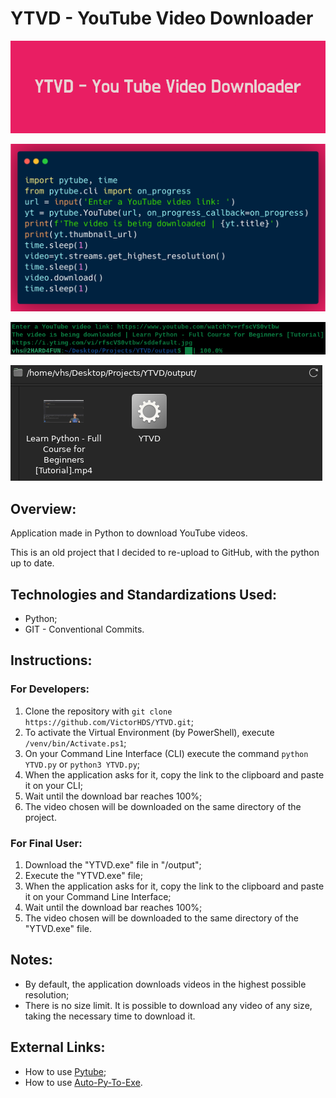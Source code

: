 # YTVD - YouTube Video Downloader
!["Index" Page](./assets/images/YTVD_Banner.png)

!["Index" Page](./assets/images/YTVD_Code.png)

!["Index" Page](./screenshots/Screenshot_CLI.png)

!["Index" Page](./screenshots/Screenshot_Example.png)

## Overview:
Application made in Python to download YouTube videos. 

This is an old project that I decided to re-upload to GitHub, with the python up to date.

## Technologies and Standardizations Used:
* Python;
* GIT - Conventional Commits.

## Instructions:

### For Developers:
1. Clone the repository with `git clone https://github.com/VictorHDS/YTVD.git`;
2. To activate the Virtual Environment (by PowerShell), execute `/venv/bin/Activate.ps1`;
3. On your Command Line Interface (CLI) execute the command `python YTVD.py` or `python3 YTVD.py`;
4. When the application asks for it, copy the link to the clipboard and paste it on your CLI;
5. Wait until the download bar reaches 100%;
6. The video chosen will be downloaded on the same directory of the project.

### For Final User:
1. Download the "YTVD.exe" file in "/output";
2. Execute the "YTVD.exe" file;
3. When the application asks for it, copy the link to the clipboard and paste it on your Command Line Interface;
4. Wait until the download bar reaches 100%;
5. The video chosen will be downloaded to the same directory of the "YTVD.exe" file.

## Notes:
* By default, the application downloads videos in the highest possible resolution;
* There is no size limit. It is possible to download any video of any size, taking the necessary time to download it.

## External Links:

* How to use [Pytube](https://pypi.org/project/pytube/);
* How to use [Auto-Py-To-Exe](https://pypi.org/project/auto-py-to-exe/).
